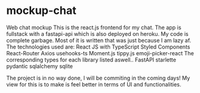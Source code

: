 # mockup-chat
Web chat mockup
This is the react.js frontend for my chat.
The app is fullstack with a fastapi-api which is also deployed on heroku.
My code is complete garbage. Most of it is written that was just because I am lazy af.
The technologies used are:
  React JS with TypeScript
    Styled Components
    React-Router
    Axios
    usehooks-ts
    Moment.js
    tippy.js
    emoji-picker-react
    The corresponding types for each library listed aswell..
  FastAPI
    starlette
    pydantic
    sqlalchemy
    sqlite

The project is in no way done, I will be commiting in the coming days!
My view for this is to make is feel better in terms of UI and functionalities.
